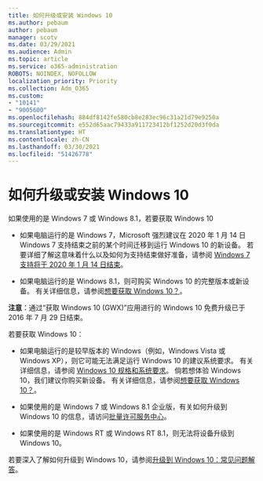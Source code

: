 ```yaml
---
title: 如何升级或安装 Windows 10
ms.author: pebaum
author: pebaum
manager: scotv
ms.date: 03/29/2021
ms.audience: Admin
ms.topic: article
ms.service: o365-administration
ROBOTS: NOINDEX, NOFOLLOW
localization_priority: Priority
ms.collection: Adm_O365
ms.custom:
- "10141"
- "9005600"
ms.openlocfilehash: 884df8142fe580cb8e283ec96c31a21d79e9250a
ms.sourcegitcommit: e552d65aac79433a911723412bf1252d20d3f0da
ms.translationtype: HT
ms.contentlocale: zh-CN
ms.lasthandoff: 03/30/2021
ms.locfileid: "51426778"
---
```

# <a name="how-to-upgrade-or-install-windows-10"></a>如何升级或安装 Windows 10

如果使用的是 Windows 7 或 Windows 8.1，若要获取 Windows 10

- 如果电脑运行的是 Windows 7，Microsoft 强烈建议在 2020 年 1 月 14 日 Windows 7 支持结束之前的某个时间迁移到运行 Windows 10 的新设备。 若要详细了解这意味着什么以及如何为支持结束做好准备，请参阅 [Windows 7 支持将于 2020 年 1 月 14 日结束](https://support.microsoft.com/help/4057281/)。

- 如果电脑运行的是 Windows 8.1，则可购买 Windows 10 的完整版本或新设备。 有关详细信息，请参阅[想要获取 Windows 10？](https://www.microsoft.com/windows/get-windows-10)。

**注意**：通过“获取 Windows 10 (GWX)”应用进行的 Windows 10 免费升级已于 2016 年 7 月 29 日结束。

若要获取 Windows 10： 

- 如果电脑运行的是较早版本的 Windows（例如，Windows Vista 或 Windows XP），则它可能无法满足运行 Windows 10 的建议系统要求。 有关详细信息，请参阅 [Windows 10 规格和系统要求](https://www.microsoft.com/windows/windows-10-specifications)。 倘若想体验 Windows 10，我们建议你购买新设备。 有关详细信息，请参阅[想要获取 Windows 10？](https://www.microsoft.com/windows/get-windows-10)。

- 如果使用的是 Windows 7 或 Windows 8.1 企业版，有关如何升级到 Windows 10 的信息，请访问[批量许可服务中心](https://www.microsoft.com/licensing/servicecenter/default.aspx)。

- 如果使用的是 Windows RT 或 Windows RT 8.1，则无法将设备升级到 Windows 10。

若要深入了解如何升级到 Windows 10，请参阅[升级到 Windows 10：常见问题解答](https://support.microsoft.com/windows/upgrade-to-windows-10-faq-cce52341-7943-594e-72ce-e1cf00382445)。
